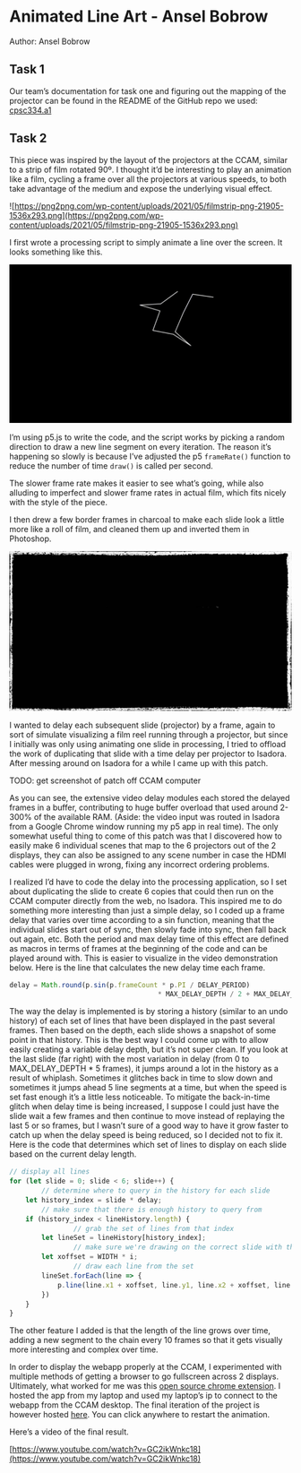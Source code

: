 # Animated Line Art - Ansel Bobrow

Author: Ansel Bobrow

## Task 1

Our team’s documentation for task one and figuring out the mapping of the projector can be found in the README of the GitHub repo we used: [cpsc334.a1](https://github.com/evankirkiles/cs334.a1/tree/c48cd395e35f983f753d9b3f08724d82dae7a28a)

## Task 2

This piece was inspired by the layout of the projectors at the CCAM, similar to a strip of film rotated 90º. I thought it’d be interesting to play an animation like a film, cycling a frame over all the projectors at various speeds, to both take advantage of the medium and expose the underlying visual effect.

![https://png2png.com/wp-content/uploads/2021/05/filmstrip-png-21905-1536x293.png](https://png2png.com/wp-content/uploads/2021/05/filmstrip-png-21905-1536x293.png)

I first wrote a processing script to simply animate a line over the screen. It looks something like this.

![Screen Recording 2022-09-20 at 21.12.26.gif](blog_content/Screen_Recording_2022-09-20_at_21.12.26.gif)

I’m using p5.js to write the code, and the script works by picking a random direction to draw a new line segment on every iteration. The reason it’s happening so slowly is because I’ve adjusted the p5 `frameRate()` function to reduce the number of time `draw()` is called per second.

The slower frame rate makes it easier to see what’s going, while also alluding to imperfect and slower frame rates in actual film, which fits nicely with the style of the piece.

I then drew a few border frames in charcoal to make each slide look a little more like a roll of film, and cleaned them up and inverted them in Photoshop.

![border_1.jpg](blog_content/border_1.jpg)

I wanted to delay each subsequent slide (projector) by a frame, again to sort of simulate visualizing a film reel running through a projector, but since I initially was only using animating one slide in processing, I tried to offload the work of duplicating that slide with a time delay per projector to Isadora. After messing around on Isadora for a while I came up with this patch.

TODO: get screenshot of patch off CCAM computer

As you can see, the extensive video delay modules each stored the delayed frames in a buffer, contributing to huge buffer overload that used around 2-300% of the available RAM. (Aside: the video input was routed in Isadora from a Google Chrome window running my p5 app in real time). The only somewhat useful thing to come of this patch was that I discovered how to easily make 6 individual scenes that map to the 6 projectors out of the 2 displays, they can also be assigned to any scene number in case the HDMI cables were plugged in wrong, fixing any incorrect ordering problems.

I realized I’d have to code the delay into the processing application, so I set about duplicating the slide to create 6 copies that could then run on the CCAM computer directly from the web, no Isadora. This inspired me to do something more interesting than just a simple delay, so I coded up a frame delay that varies over time according to a sin function, meaning that the individual slides start out of sync, then slowly fade into sync, then fall back out again, etc. Both the period and max delay time of this effect are defined as macros in terms of frames at the beginning of the code and can be played around with. This is easier to visualize in the video demonstration below. Here is the line that calculates the new delay time each frame.

```jsx
delay = Math.round(p.sin(p.frameCount * p.PI / DELAY_PERIOD)
									 * MAX_DELAY_DEPTH / 2 + MAX_DELAY_DEPTH / 2);
```

The way the delay is implemented is by storing a history (similar to an undo history) of each set of lines that have been displayed in the past several frames. Then based on the depth, each slide shows a snapshot of some point in that history. This is the best way I could come up with to allow easily creating a variable delay depth, but it’s not super clean. If you look at the last slide (far right) with the most variation in delay (from 0 to MAX_DELAY_DEPTH * 5 frames), it jumps around a lot in the history as a result of whiplash. Sometimes it glitches back in time to slow down and sometimes it jumps ahead 5 line segments at a time, but when the speed is set fast enough it’s a little less noticeable. To mitigate the back-in-time glitch when delay time is being increased, I suppose I could just have the slide wait a few frames and then continue to move instead of replaying the last 5 or so frames, but I wasn’t sure of a good way to have it grow faster to catch up when the delay speed is being reduced, so I decided not to fix it. Here is the code that determines which set of lines to display on each slide based on the current delay length.

```jsx
// display all lines
for (let slide = 0; slide < 6; slide++) {
		// determine where to query in the history for each slide
    let history_index = slide * delay;
		// make sure that there is enough history to query from
    if (history_index < lineHistory.length) {
				// grab the set of lines from that index
        let lineSet = lineHistory[history_index];
				// make sure we're drawing on the correct slide with this x offset
        let xoffset = WIDTH * i;
				// draw each line from the set
        lineSet.forEach(line => {
            p.line(line.x1 + xoffset, line.y1, line.x2 + xoffset, line.y2);
        })
    }
}
```

The other feature I added is that the length of the line grows over time, adding a new segment to the chain every 10 frames so that it gets visually more interesting and complex over time.

In order to display the webapp properly at the CCAM, I experimented with multiple methods of getting a browser to go fullscreen across 2 displays. Ultimately, what worked for me was this [open source chrome extension](https://github.com/nomomo/multidesktop-fullscreen-for-chrome-remote-desktop). I hosted the app from my laptop and used my laptop’s ip to connect to the webapp from the CCAM desktop. The final iteration of the project is however hosted [here](https://anselbobrow.com/line-art/). You can click anywhere to restart the animation.

Here’s a video of the final result.

[https://www.youtube.com/watch?v=GC2ikWnkc18](https://www.youtube.com/watch?v=GC2ikWnkc18)
